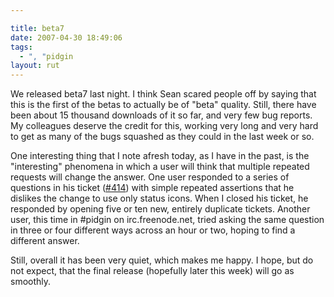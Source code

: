 ```yaml
---

title: beta7 
date: 2007-04-30 18:49:06
tags:
  - ", "pidgin
layout: rut
---
```


We released beta7 last night.  I think Sean scared people off by saying that this is the first of the betas to actually be of "beta" quality.  Still, there have been about 15 thousand downloads of it so far, and very few bug reports.  My colleagues deserve the credit for this, working very long and very hard to get as many of the bugs squashed as they could in the last week or so.  

One interesting thing that I note afresh today, as I have in the past, is the "interesting" phenomena in  which a user will think that multiple repeated requests will change the answer.  One user responded to a series of questions in his ticket ([#414](http://developer.pidgin.im/ticket/414)) with simple repeated assertions that he dislikes the change to use only status icons.  When I closed his ticket, he responded by opening five or ten new, entirely duplicate tickets.  Another user, this time in #pidgin on irc.freenode.net, tried asking the same question in three or four different ways across an hour or two, hoping to find a different answer. 

Still, overall it has been very quiet, which makes me happy.  I hope, but do not expect, that the final release (hopefully later this week) will go as smoothly. 

